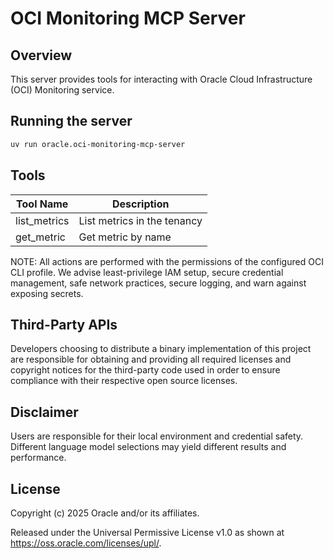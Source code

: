 # OCI Monitoring MCP Server

## Overview

This server provides tools for interacting with Oracle Cloud Infrastructure (OCI) Monitoring service.

## Running the server
```sh
uv run oracle.oci-monitoring-mcp-server
```

## Tools
| Tool Name | Description |
| --- | --- |
| list_metrics | List metrics in the tenancy |
| get_metric | Get metric by name |


NOTE: All actions are performed with the permissions of the configured OCI CLI profile. We advise least-privilege IAM setup, secure credential management, safe network practices, secure logging, and warn against exposing secrets.

## Third-Party APIs

Developers choosing to distribute a binary implementation of this project are responsible for obtaining and providing all required licenses and copyright notices for the third-party code used in order to ensure compliance with their respective open source licenses.

## Disclaimer

Users are responsible for their local environment and credential safety. Different language model selections may yield different results and performance.

## License

Copyright (c) 2025 Oracle and/or its affiliates.
 
Released under the Universal Permissive License v1.0 as shown at  
<https://oss.oracle.com/licenses/upl/>.
